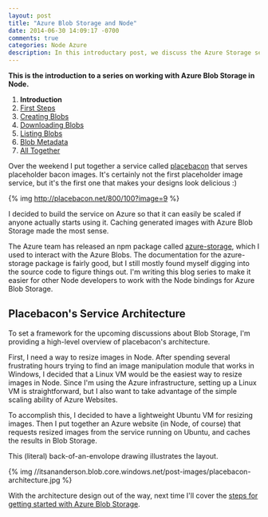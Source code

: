 ```yaml
---
layout: post
title: "Azure Blob Storage and Node"
date: 2014-06-30 14:09:17 -0700
comments: true
categories: Node Azure
description: In this introductary post, we discuss the Azure Storage service and the reasons for using it
---
```


**This is the introduction to a series on working with Azure Blob Storage in Node.**

1. **Introduction**
1. [First Steps](/blog/2014/07/01/azure-blob-storage-and-node-first-steps/)
1. [Creating Blobs](/blog/2014/07/02/azure-blob-storage-and-node-creating-blobs/)
1. [Downloading Blobs](/blog/2014/07/03/azure-blob-storage-and-node-downloading-blobs/)
1. [Listing Blobs](/blog/2014/07/07/azure-blob-storage-and-node-listing-blobs/)
1. [Blob Metadata](/blog/2014/07/08/azure-blob-storage-and-node-blob-metadata/)
1. [All Together](/blog/2014/07/09/azure-blob-storage-and-node-all-together/)

Over the weekend I put together a service called [placebacon](http://placebacon.net) that serves placeholder bacon images.
It's certainly not the first placeholder image service, but it's the first one that makes your designs look delicious :)

{% img http://placebacon.net/800/100?image=9 %}

I decided to build the service on Azure so that it can easily be scaled if anyone actually starts using it.
Caching generated images with Azure Blob Storage made the most sense.

The Azure team has released an npm package called [azure-storage](https://www.npmjs.org/package/azure-storage), which I used to interact with the Azure Blobs.
The documentation for the azure-storage package is fairly good, but I still mostly found myself digging into the source code to figure things out.
I'm writing this blog series to make it easier for other Node developers to work with the Node bindings for Azure Blob Storage.

Placebacon's Service Architecture
---

To set a framework for the upcoming discussions about Blob Storage, I'm providing a high-level overview of placebacon's architecture.

First, I need a way to resize images in Node.
After spending several frustrating hours trying to find an image manipulation module that works in Windows, I decided that a Linux VM would be the easiest way to resize images in Node.
Since I'm using the Azure infrastructure, setting up a Linux VM is straightforward, but I also want to take advantage of the simple scaling ability of Azure Websites.

To accomplish this, I decided to have a lightweight Ubuntu VM for resizing images.
Then I put together an Azure website (in Node, of course) that requests resized images from the service running on Ubuntu, and caches the results in Blob Storage.

This (literal) back-of-an-envolope drawing illustrates the layout.

{% img //itsananderson.blob.core.windows.net/post-images/placebacon-architecture.jpg %}

With the architecture design out of the way, next time I'll cover the [steps for getting started with Azure Blob Storage](/blog/2014/07/01/azure-blob-storage-and-node-first-steps/).

